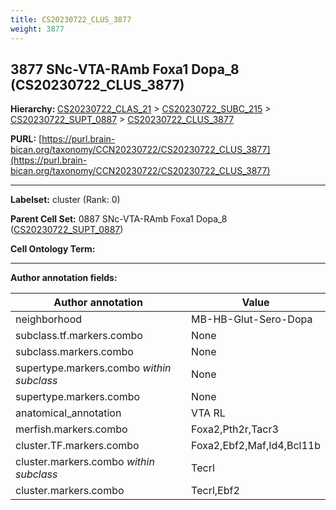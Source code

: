 ```yaml
---
title: CS20230722_CLUS_3877
weight: 3877
---
```

## 3877 SNc-VTA-RAmb Foxa1 Dopa_8 (CS20230722_CLUS_3877)
<b>Hierarchy: </b>
[CS20230722_CLAS_21](../CS20230722_CLAS_21) >
[CS20230722_SUBC_215](../CS20230722_SUBC_215) >
[CS20230722_SUPT_0887](../CS20230722_SUPT_0887) >
[CS20230722_CLUS_3877](../CS20230722_CLUS_3877)

**PURL:** [https://purl.brain-bican.org/taxonomy/CCN20230722/CS20230722_CLUS_3877](https://purl.brain-bican.org/taxonomy/CCN20230722/CS20230722_CLUS_3877)

---


**Labelset:** cluster (Rank: 0)

**Parent Cell Set:** 0887 SNc-VTA-RAmb Foxa1 Dopa_8 ([CS20230722_SUPT_0887](../CS20230722_SUPT_0887))



**Cell Ontology Term:** 

[MARKER GENES.]: #


---

[TRANSFERRED ANNOTATIONS.]: #


[AUTHOR ANNOTATION FIELDS.]: #


**Author annotation fields:**

| Author annotation | Value |
|-------------------|-------|
|neighborhood|MB-HB-Glut-Sero-Dopa|
|subclass.tf.markers.combo|None|
|subclass.markers.combo|None|
|supertype.markers.combo _within subclass_|None|
|supertype.markers.combo|None|
|anatomical_annotation|VTA RL|
|merfish.markers.combo|Foxa2,Pth2r,Tacr3|
|cluster.TF.markers.combo|Foxa2,Ebf2,Maf,Id4,Bcl11b|
|cluster.markers.combo _within subclass_|Tecrl|
|cluster.markers.combo|Tecrl,Ebf2|

